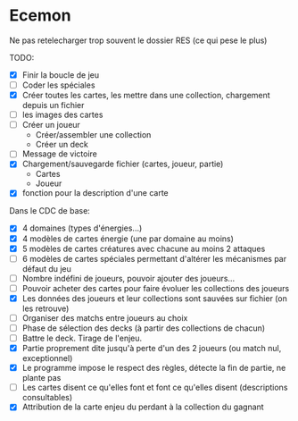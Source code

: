 # Ecemon
Ne pas retelecharger trop souvent le dossier RES (ce qui pese le plus)

TODO:

- [x] Finir la boucle de jeu
- [ ] Coder les spéciales
- [x] Créer toutes les cartes, les mettre dans une collection, chargement depuis un fichier
- [ ] les images des cartes
- [ ] Créer un joueur
    * Créer/assembler une collection
    * Créer un deck
- [ ] Message de victoire
- [x] Chargement/sauvegarde fichier (cartes, joueur, partie)
    * Cartes
    * Joueur
- [x] fonction pour la description d'une carte
 
Dans le CDC de base:

- [X] 4 domaines (types d'énergies...)
- [x] 4 modèles de cartes énergie (une par domaine au moins)
- [x] 5 modèles de cartes créatures avec chacune au moins 2 attaques
- [ ] 6 modèles de cartes spéciales permettant d'altérer les mécanismes par défaut du jeu
- [ ] Nombre indéfini de joueurs, pouvoir ajouter des joueurs...
- [ ] Pouvoir acheter des cartes pour faire évoluer les collections des joueurs
- [x] Les données des joueurs et leur collections sont sauvées sur fichier (on les retrouve)
- [ ] Organiser des matchs entre joueurs au choix
- [ ] Phase de sélection des decks (à partir des collections de chacun)
- [ ] Battre le deck. Tirage de l'enjeu.
- [X] Partie proprement dite jusqu'à perte d'un des 2 joueurs (ou match nul, exceptionnel)
- [X] Le programme impose le respect des règles, détecte la fin de partie, ne plante pas
- [ ] Les cartes disent ce qu'elles font et font ce qu'elles disent (descriptions consultables)
- [x] Attribution de la carte enjeu du perdant à la collection du gagnant
